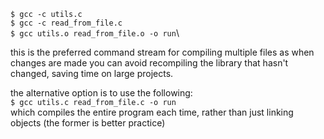 `$ gcc -c utils.c`\
`$ gcc -c read_from_file.c`\
`$ gcc utils.o read_from_file.o -o run`\

this is the preferred command stream for compiling multiple files as when changes are made you can avoid recompiling the library that hasn't changed, saving time on large projects.

the alternative option is to use the following:\
`$ gcc utils.c read_from_file.c -o run`\
which compiles the entire program each time, rather than just linking objects (the former is better practice)